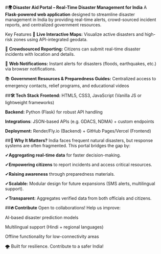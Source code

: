 
#**🌍 Disaster Aid Portal – Real-Time Disaster Management for India**
A **Flask-powered web application** designed to streamline disaster management in India by providing real-time alerts, crowd-sourced incident reports, and centralized government resources.

Key Features
📍 **Live Interactive Maps:** Visualize active disasters and high-risk zones using API-integrated geodata.

📢 **Crowdsourced Reporting:** Citizens can submit real-time disaster incidents with location and details.

🔔 **Web Notifications:** Instant alerts for disasters (floods, earthquakes, etc.) via browser notifications.

📚 **Government Resources & Preparedness Guides:** Centralized access to emergency contacts, relief programs, and educational videos

##**🛠 Tech Stack**
**Frontend:** HTML5, CSS3, JavaScript (Vanilla JS or lightweight frameworks)

**Backend:** Python (Flask) for robust API handling

**Integrations**: JSON-based APIs (e.g. GDACS, NDMA) + custom endpoints

**Deployment:** Render/Fly.io (Backend) + GitHub Pages/Vercel (Frontend)

##**🌟 Why It Matters?**
India faces frequent natural disasters, but response systems are often fragmented. This portal bridges the gap by:

✔**Aggregating real-time data** for faster decision-making.

✔**Empowering citizens** to report incidents and access critical resources.

✔**Raising awareness** through preparedness materials.

✔**Scalable:** Modular design for future expansions (SMS alerts, multilingual support).

✔**Transparent:** Aggregates verified data from both officials and citizens.

##**🔥 Contribute**
Open to collaborations! Help us improve:

AI-based disaster prediction models

Multilingual support (Hindi + regional languages)

Offline functionality for low-connectivity areas

🌪️ Built for resilience. Contribute to a safer India! 
